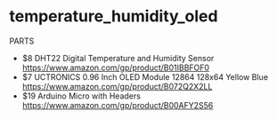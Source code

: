# temperature_humidity_oled

PARTS
* $8 DHT22 Digital Temperature and Humidity Sensor https://www.amazon.com/gp/product/B01IBBFOF0
* $7 UCTRONICS 0.96 Inch OLED Module 12864 128x64 Yellow Blue https://www.amazon.com/gp/product/B072Q2X2LL
* $19 Arduino Micro with Headers https://www.amazon.com/gp/product/B00AFY2S56

